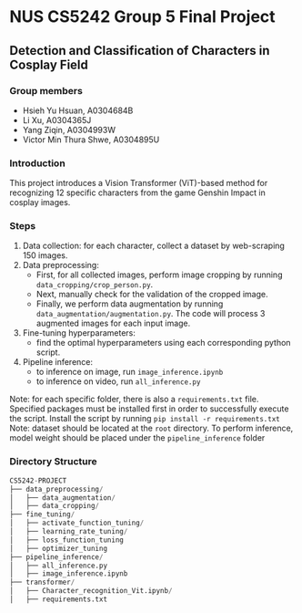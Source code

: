 # NUS CS5242 Group 5 Final Project
## Detection and Classification of Characters in Cosplay Field

### Group members
- Hsieh Yu Hsuan, A0304684B
- Li Xu, A0304365J
- Yang Ziqin, A0304993W
- Victor Min Thura Shwe, A0304895U

### Introduction
 This project introduces a Vision Transformer (ViT)-based method for recognizing 12 specific characters from the game Genshin Impact in cosplay images. 
 
 ### Steps
 1. Data collection: for each character,  collect a dataset by web-scraping 150 images.
 2. Data preprocessing:
    - First, for all collected images, perform image cropping by running `data_cropping/crop_person.py`. 
    - Next, manually check for the validation of the cropped image.
    - Finally, we perform data augmentation by running `data_augmentation/augmentation.py`. The code will process 3 augmented images for each input image.
3. Fine-tuning hyperparameters:
    - find the optimal hyperparameters using each corresponding python script.
4. Pipeline inference:
    - to inference on image, run `image_inference.ipynb`
    - to inference on video, run `all_inference.py`

Note: for each specific folder, there is also a `requirements.txt` file. Specified packages must be installed first in order to successfully execute the script. Install the script by running `pip install -r requirements.txt`  
Note: dataset should be located at the `root` directory. To perform inference, model weight should be placed under the `pipeline_inference` folder

### Directory Structure

```python
CS5242-PROJECT
├── data_preprocessing/
│   ├── data_augmentation/
│   ├── data_cropping/
├── fine_tuning/
│   ├── activate_function_tuning/
│   ├── learning_rate_tuning/
│   ├── loss_function_tuning
│   ├── optimizer_tuning
├── pipeline_inference/
│   ├── all_inference.py
│   ├── image_inference.ipynb
├── transformer/
│   ├── Character_recognition_Vit.ipynb/
│   ├── requirements.txt
```
